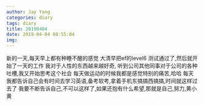 ```yaml
---
author: Jay Yang
categories: diary
tags: diary
title: 20190404
date: 2019-04-04 08:55:04
img:
---
```


新的一天,每天早上都有种睡不醒的感觉
大清早把ef的level6 测试通过了,然后就开始了一天的工作
我对于人性的东西越来越好奇, 
听到公司其他同事对于公司的各种吐槽,我又开始思考这个社会
每天做运动的时候我都是感觉特别的痛苦,哈哈
每天我都告诉自己会有时间去学习英语,备考软考,拿着手机东搞搞西搞搞,时间就这样过去了
我要不断告诉自己,不可以这样了,如果还抱有什么希望,那就是自己,努力,黄小黄
